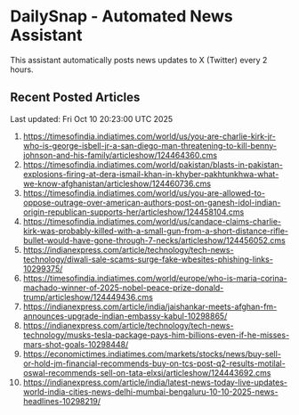 # DailySnap - Automated News Assistant

This assistant automatically posts news updates to X (Twitter) every 2 hours.

## Recent Posted Articles

Last updated: Fri Oct 10 20:23:00 UTC 2025

1. https://timesofindia.indiatimes.com/world/us/you-are-charlie-kirk-jr-who-is-george-isbell-jr-a-san-diego-man-threatening-to-kill-benny-johnson-and-his-family/articleshow/124464360.cms
2. https://timesofindia.indiatimes.com/world/pakistan/blasts-in-pakistan-explosions-firing-at-dera-ismail-khan-in-khyber-pakhtunkhwa-what-we-know-afghanistan/articleshow/124460736.cms
3. https://timesofindia.indiatimes.com/world/us/you-are-allowed-to-oppose-outrage-over-american-authors-post-on-ganesh-idol-indian-origin-republican-supports-her/articleshow/124458104.cms
4. https://timesofindia.indiatimes.com/world/us/candace-claims-charlie-kirk-was-probably-killed-with-a-small-gun-from-a-short-distance-rifle-bullet-would-have-gone-through-7-necks/articleshow/124456052.cms
5. https://indianexpress.com/article/technology/tech-news-technology/diwali-sale-scams-surge-fake-wbesites-phishing-links-10299375/
6. https://timesofindia.indiatimes.com/world/europe/who-is-maria-corina-machado-winner-of-2025-nobel-peace-prize-donald-trump/articleshow/124449436.cms
7. https://indianexpress.com/article/india/jaishankar-meets-afghan-fm-announces-upgrade-indian-embassy-kabul-10298865/
8. https://indianexpress.com/article/technology/tech-news-technology/musks-tesla-package-pays-him-billions-even-if-he-misses-mars-shot-goals-10298448/
9. https://economictimes.indiatimes.com/markets/stocks/news/buy-sell-or-hold-jm-financial-recommends-buy-on-tcs-post-q2-results-motilal-oswal-recommends-sell-on-tata-elxsi/articleshow/124443692.cms
10. https://indianexpress.com/article/india/latest-news-today-live-updates-world-india-cities-news-delhi-mumbai-bengaluru-10-10-2025-news-headlines-10298219/
